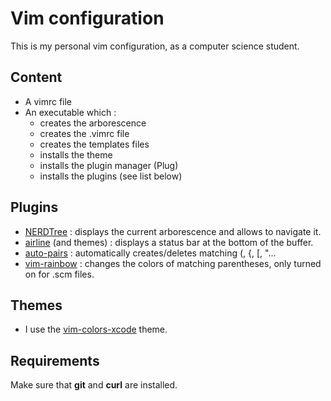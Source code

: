 # Vim configuration

This is my personal vim configuration, as a computer science student.

## Content
- A vimrc file
- An executable which :
    - creates the arborescence
    - creates the .vimrc file
    - creates the templates files
    - installs the theme
    - installs the plugin manager (Plug)
    - installs the plugins (see list below)

## Plugins
- [NERDTree](https://github.com/preservim/nerdtree) : displays the current arborescence and allows to navigate it.
- [airline](https://github.com/vim-airline/vim-airline) (and themes) : displays a status bar at the bottom of the buffer.
- [auto-pairs](https://github.com/jiangmiao/auto-pairs) : automatically creates/deletes matching (, {, [, "...
- [vim-rainbow](https://github.com/frazrepo/vim-rainbow) : changes the colors of matching parentheses, only turned on for .scm files.

## Themes
- I use the [vim-colors-xcode](https://github.com/lunacookies/vim-colors-xcode) theme.

## Requirements
Make sure that **git** and **curl** are installed.
